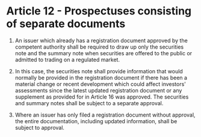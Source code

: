 # Article 12 - Prospectuses consisting of separate documents


1. An issuer which already has a registration document approved by the competent authority shall be required to draw up only the securities note and the summary note when securities are offered to the public or admitted to trading on a regulated market.

2. In this case, the securities note shall provide information that would normally be provided in the registration document if there has been a material change or recent development which could affect investors' assessments since the latest updated registration document or any supplement as provided for in Article 16 was approved. The securities and summary notes shall be subject to a separate approval.

3. Where an issuer has only filed a registration document without approval, the entire documentation, including updated information, shall be subject to approval.
